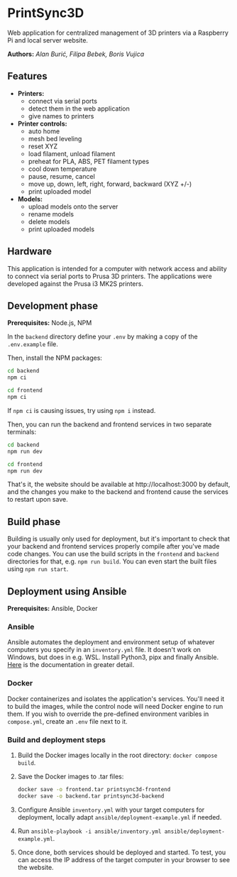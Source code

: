 # PrintSync3D

Web application for centralized management of 3D printers via a Raspberry Pi and local server website.

**Authors:** _Alan Burić, Filipa Bebek, Boris Vujica_

## Features

- **Printers:**
  - connect via serial ports
  - detect them in the web application
  - give names to printers
- **Printer controls:**
  - auto home
  - mesh bed leveling
  - reset XYZ
  - load filament, unload filament
  - preheat for PLA, ABS, PET filament types
  - cool down temperature
  - pause, resume, cancel
  - move up, down, left, right, forward, backward (XYZ +/-)
  - print uploaded model
- **Models:**
  - upload models onto the server
  - rename models
  - delete models
  - print uploaded models

## Hardware

This application is intended for a computer with network access and ability to connect via serial ports to Prusa 3D printers. The applications were developed against the Prusa i3 MK2S printers.

## Development phase

**Prerequisites:** Node.js, NPM

In the `backend` directory define your `.env` by making a copy of the `.env.example` file.

Then, install the NPM packages:

```bash
cd backend
npm ci
```

```bash
cd frontend
npm ci
```

If `npm ci` is causing issues, try using `npm i` instead.

Then, you can run the backend and frontend services in two separate terminals:

```bash
cd backend
npm run dev
```

```bash
cd frontend
npm run dev
```

That's it, the website should be available at http://localhost:3000 by default, and the changes you make to the backend and frontend cause the services to restart upon save.

## Build phase

Building is usually only used for deployment, but it's important to check that your backend and frontend services properly compile after you've made code changes.
You can use the build scripts in the `frontend` and `backend` directories for that, e.g. `npm run build`.
You can even start the built files using `npm run start`.

## Deployment using Ansible

**Prerequisites:** Ansible, Docker

### Ansible

Ansible automates the deployment and environment setup of whatever computers you specify in an `inventory.yml` file.
It doesn't work on Windows, but does in e.g. WSL.
Install Python3, pipx and finally Ansible. [Here](https://docs.ansible.com/ansible/latest/installation_guide/intro_installation.html#installing-and-upgrading-ansible) is the documentation in greater detail.

### Docker

Docker containerizes and isolates the application's services.
You'll need it to build the images, while the control node will need Docker engine to run them.
If you wish to override the pre-defined environment varibles in `compose.yml`, create an `.env` file next to it.

### Build and deployment steps

1. Build the Docker images locally in the root directory: `docker compose build`.
2. Save the Docker images to .tar files:

   ```bash
   docker save -o frontend.tar printsync3d-frontend
   docker save -o backend.tar printsync3d-backend
   ```

3. Configure Ansible `inventory.yml` with your target computers for deployment, locally adapt `ansible/deployment-example.yml` if needed.
4. Run `ansible-playbook -i ansible/inventory.yml ansible/deployment-example.yml`.
5. Once done, both services should be deployed and started. To test, you can access the IP address of the target computer in your browser to see the website.
